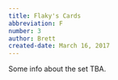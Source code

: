 ```yaml
---
title: Flaky's Cards
abbreviation: F
number: 3
author: Brett
created-date: March 16, 2017
---
```

Some info about the set TBA.
